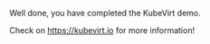 Well done, you have completed the KubeVirt demo.

Check on <https://kubevirt.io> for more information!
